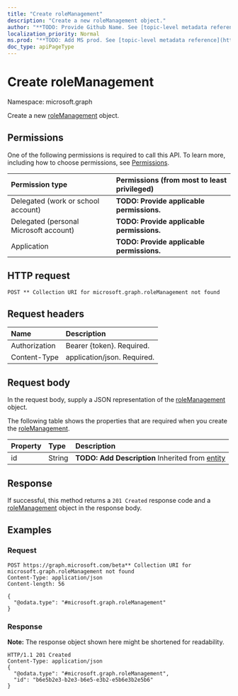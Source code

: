 ```yaml
---
title: "Create roleManagement"
description: "Create a new roleManagement object."
author: "**TODO: Provide Github Name. See [topic-level metadata reference](https://msgo.azurewebsites.net/add/document/guidelines/metadata.html#topic-level-metadata)**"
localization_priority: Normal
ms.prod: "**TODO: Add MS prod. See [topic-level metadata reference](https://msgo.azurewebsites.net/add/document/guidelines/metadata.html#topic-level-metadata)**"
doc_type: apiPageType
---
```


# Create roleManagement
Namespace: microsoft.graph

Create a new [roleManagement](../resources/rolemanagement.md) object.

## Permissions
One of the following permissions is required to call this API. To learn more, including how to choose permissions, see [Permissions](/concepts/permissions-reference.md).

|Permission type|Permissions (from most to least privileged)|
|:---|:---|
|Delegated (work or school account)|**TODO: Provide applicable permissions.**|
|Delegated (personal Microsoft account)|**TODO: Provide applicable permissions.**|
|Application|**TODO: Provide applicable permissions.**|

## HTTP request

<!-- {
  "blockType": "ignored"
}
-->
``` http
POST ** Collection URI for microsoft.graph.roleManagement not found
```

## Request headers
|Name|Description|
|:---|:---|
|Authorization|Bearer {token}. Required.|
|Content-Type|application/json. Required.|

## Request body
In the request body, supply a JSON representation of the [roleManagement](../resources/rolemanagement.md) object.

The following table shows the properties that are required when you create the [roleManagement](../resources/rolemanagement.md).

|Property|Type|Description|
|:---|:---|:---|
|id|String|**TODO: Add Description** Inherited from [entity](../resources/entity.md)|



## Response

If successful, this method returns a `201 Created` response code and a [roleManagement](../resources/rolemanagement.md) object in the response body.

## Examples

### Request
<!-- {
  "blockType": "request",
  "name": "create_rolemanagement_from_"
}
-->
``` http
POST https://graph.microsoft.com/beta** Collection URI for microsoft.graph.roleManagement not found
Content-Type: application/json
Content-length: 56

{
  "@odata.type": "#microsoft.graph.roleManagement"
}
```


### Response
**Note:** The response object shown here might be shortened for readability.
<!-- {
  "blockType": "response",
  "truncated": true,
  "@odata.type": "microsoft.graph.rolemanagement"
}
-->
``` http
HTTP/1.1 201 Created
Content-Type: application/json
{
  "@odata.type": "#microsoft.graph.roleManagement",
  "id": "b6e5b2e3-b2e3-b6e5-e3b2-e5b6e3b2e5b6"
}
```

